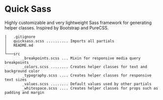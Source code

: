 # Quick Sass

Highly customizable and very lightweight Sass framework for generating helper classes. Inspired by Bootstrap and PureCSS.

```
|   .gitignore
│   quicksass.scss .......... Imports all partials
│   README.md
│   
└───src
        _breakpoints.scss ... Mixin for responsive media query breakpoints
        _colors.scss ........ Creates helper classes for text and background color
        _typography.scss .... Creates helper classes for responsive text sizes
        _values.scss ........ Default values used by other partials
        _whitespace.scss .... Creates helper classes for props such as padding and margin
```
